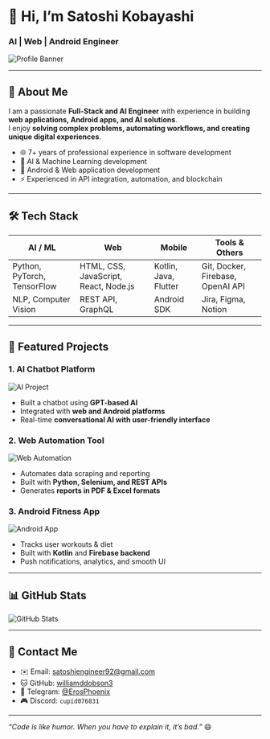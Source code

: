 # 👋 Hi, I’m Satoshi Kobayashi  
### AI | Web | Android Engineer  

![Profile Banner](https://via.placeholder.com/1200x300?text=AI+%7C+Web+%7C+Android+Engineer)  

---

## 🚀 About Me
I am a passionate **Full-Stack and AI Engineer** with experience in building **web applications, Android apps, and AI solutions**.  
I enjoy **solving complex problems, automating workflows, and creating unique digital experiences**.  

- 🌐 7+ years of professional experience in software development  
- 🤖 AI & Machine Learning development  
- 📱 Android & Web application development  
- ⚡ Experienced in API integration, automation, and blockchain  

---

## 🛠️ Tech Stack

| AI / ML | Web | Mobile | Tools & Others |
|---------|-----|--------|----------------|
| Python, PyTorch, TensorFlow | HTML, CSS, JavaScript, React, Node.js | Kotlin, Java, Flutter | Git, Docker, Firebase, OpenAI API |
| NLP, Computer Vision | REST API, GraphQL | Android SDK | Jira, Figma, Notion |

---

## 🌟 Featured Projects

### 1. **AI Chatbot Platform**
![AI Project](https://via.placeholder.com/600x300?text=AI+Chatbot+Platform)
- Built a chatbot using **GPT-based AI**  
- Integrated with **web and Android platforms**  
- Real-time **conversational AI with user-friendly interface**

### 2. **Web Automation Tool**
![Web Automation](https://via.placeholder.com/600x300?text=Web+Automation+Tool)
- Automates data scraping and reporting  
- Built with **Python, Selenium, and REST APIs**  
- Generates **reports in PDF & Excel formats**

### 3. **Android Fitness App**
![Android App](https://via.placeholder.com/600x300?text=Android+Fitness+App)
- Tracks user workouts & diet  
- Built with **Kotlin** and **Firebase backend**  
- Push notifications, analytics, and smooth UI  

---

## 📊 GitHub Stats
![GitHub Stats](https://github-readme-stats.vercel.app/api?username=williamddobson3&show_icons=true&theme=radical)

---

## 💌 Contact Me
- ✉️ Email: [satoshiengineer92@gmail.com](mailto:satoshiengineer92@gmail.com)  
- 🐱 GitHub: [williamddobson3](https://github.com/williamddobson3)  
- 📲 Telegram: [@ErosPhoenix](https://t.me/ErosPhoenix)  
- 🎮 Discord: `cupid076831`  

---

*“Code is like humor. When you have to explain it, it’s bad.”* 😄

